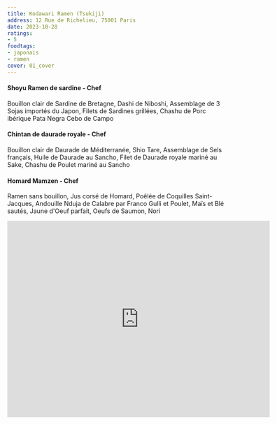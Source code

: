 ```yaml
---
title: Kodawari Ramen (Tsukiji)
address: 12 Rue de Richelieu, 75001 Paris
date: 2023-10-28
ratings:
- 5
foodtags:
- japonais
- ramen
cover: 01_cover
---
```


#### Shoyu Ramen de sardine - Chef
Bouillon clair de Sardine de Bretagne, Dashi de Niboshi, Assemblage de 3 Sojas importés du Japon, Filets de Sardines grillées, Chashu de Porc ibérique Pata Negra Cebo de Campo

#### Chintan de daurade royale - Chef
Bouillon clair de Daurade de Méditerranée, Shio Tare, Assemblage de Sels français, Huile de Daurade au Sancho, Filet de Daurade royale mariné au Sake, Chashu de Poulet mariné au Sancho

#### Homard Mamzen - Chef
Ramen sans bouillon, Jus corsé de Homard, Poêlée de Coquilles Saint-Jacques, Andouille Nduja de Calabre par Franco Gulli et Poulet, Maïs et Blé sautés, Jaune d'Oeuf parfait, Oeufs de Saumon, Nori


<div align="center">
    <div class="map-responsive">
        <iframe src="https://www.google.com/maps/embed?pb=!1m14!1m8!1m3!1d5249.868348184234!2d2.3491479913269036!3d48.85946560785302!3m2!1i1024!2i768!4f13.1!3m3!1m2!1s0x47e66ff5e668ed99%3A0x17f9a41c53f5e4ce!2sKodawari%20Ramen%20(Tsukiji)!5e0!3m2!1sfr!2sfr!4v1701557357618!5m2!1sfr!2sfr" width="600" height="450" style="border:0;" allowfullscreen="" loading="lazy" referrerpolicy="no-referrer-when-downgrade"></iframe>
    </div>
</div>

